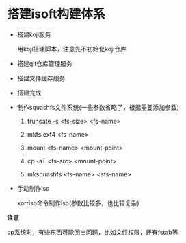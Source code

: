 搭建isoft构建体系
================

* 搭建koji服务

  用koji搭建脚本，注意先不初始化koji仓库

* 搭建git仓库管理服务

* 搭建文件缓存服务

* 搭建完成

* 制作squashfs文件系统(一些参数省略了，根据需要添加参数)

  1. truncate -s \<fs-size\> \<fs-name\>

  2. mkfs.ext4 \<fs-name\>

  3. mount \<fs-name\> \<mount-point\>

  4. cp -aT \<fs-src\> \<mount-point\>

  5. mksquashfs \<fs-name\> \<sfs-name\>

* 手动制作iso

  xorriso命令制作iso(参数比较多，也比较复杂)

**注意**

cp系统时，有些东西可能回出问题，比如文件权限，还有fstab等
